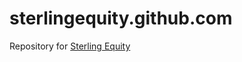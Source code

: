 sterlingequity.github.com
=========================

Repository for [Sterling Equity](https://www.sterlingequity.com.au) 
